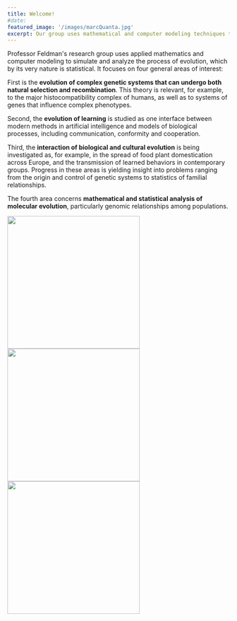 ```yaml
---
title: Welcome!
#date:
featured_image: '/images/marcQuanta.jpg'
excerpt: Our group uses mathematical and computer modeling techniques to study problems in evolutionary biology. Email me at mfeldman <i>[at]</i> stanford <i>[dot]</i> edu. 
---
```


Professor Feldman's research group uses applied mathematics and computer modeling to simulate and analyze the process of evolution, which by its very nature is statistical. It focuses on four general areas of interest: 

First is the **evolution of complex genetic systems that can undergo both natural selection and recombination**. This theory is relevant, for example, to the major histocompatibility complex of humans, as well as to systems of genes that influence complex phenotypes.

Second, the **evolution of learning** is studied as one interface between modern methods in artificial intelligence and models of biological processes, including communication, conformity and cooperation. 

Third, the **interaction of biological and cultural evolution** is being investigated as, for example, in the spread of food plant domestication across Europe, and the transmission of learned behaviors in contemporary groups. Progress in these areas is yielding insight into problems ranging from the origin and control of genetic systems to statistics of familial relationships.

The fourth area concerns **mathematical and statistical analysis of molecular evolution**, particularly genomic relationships among populations.

<div width="300" class="gallery" data-columns="1">
	<img width="300" src="/images/bass.jpg">
	<img width="300" src="/images/hoover2.jpg">
	<img width="300" src="/images/passiflora.jpg">
</div>